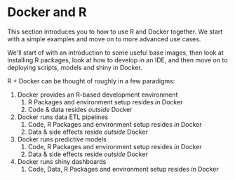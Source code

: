# Docker and R

This section introduces you to how to use R and Docker together. We start with a simple examples and move on to more advanced use cases.

We'll start of with an introduction to some useful base images, then look at installing R packages, look at how to develop in an IDE, and then move on to deploying scripts, models and shiny in Docker. 

R + Docker can be thought of roughly in a few paradigms:

1. Docker provides an R-based development environment
   1. R Packages and environment setup resides _in_ Docker 
   2. Code & data resides _outside_ Docker
2. Docker runs data ETL pipelines
   1. Code, R Packages and environment setup resides _in_ Docker
   2. Data & side effects reside _outside_ Docker
3. Docker runs predictive models
   1. Code, R Packages and environment setup resides _in_ Docker
   2. Data & side effects reside _outside_ Docker
4. Docker runs shiny dashboards
   1. Code, Data, R Packages and environment setup resides _in_ Docker

